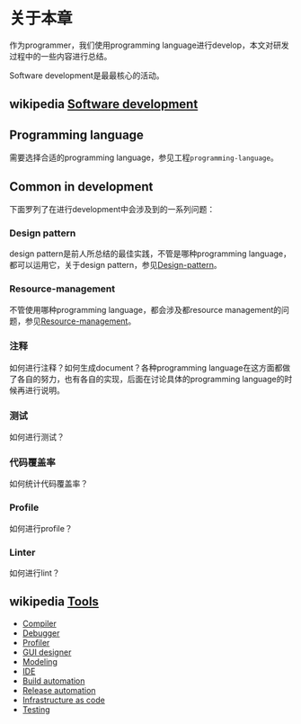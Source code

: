 # 关于本章

作为programmer，我们使用programming language进行develop，本文对研发过程中的一些内容进行总结。

Software development是最最核心的活动。



## wikipedia [Software development](https://en.wikipedia.org/wiki/Software_development)



## Programming language

需要选择合适的programming language，参见工程`programming-language`。



## Common in development

下面罗列了在进行development中会涉及到的一系列问题：

### Design pattern

design pattern是前人所总结的最佳实践，不管是哪种programming  language，都可以运用它，关于design pattern，参见[Design-pattern](../../Design-pattern/index.md)。



### Resource-management

不管使用哪种programming language，都会涉及都resource management的问题，参见[Resource-management](../../Resource-management/Resource-management.md)。

### 注释

如何进行注释？如何生成document？各种programming language在这方面都做了各自的努力，也有各自的实现，后面在讨论具体的programming language的时候再进行说明。

### 测试

如何进行测试？

### 代码覆盖率

如何统计代码覆盖率？

### Profile

如何进行profile？

### Linter

如何进行lint？



## wikipedia [Tools](https://en.wikipedia.org/wiki/Programming_tool)

- [Compiler](https://en.wikipedia.org/wiki/Compiler)
- [Debugger](https://en.wikipedia.org/wiki/Debugger)
- [Profiler](https://en.wikipedia.org/wiki/Profiling_(computer_programming))
- [GUI designer](https://en.wikipedia.org/wiki/Graphical_user_interface_builder)
- [Modeling](https://en.wikipedia.org/wiki/UML_tool)
- [IDE](https://en.wikipedia.org/wiki/Integrated_development_environment)
- [Build automation](https://en.wikipedia.org/wiki/Build_automation)
- [Release automation](https://en.wikipedia.org/wiki/Application-release_automation)
- [Infrastructure as code](https://en.wikipedia.org/wiki/Infrastructure_as_code)
- [Testing](https://en.wikipedia.org/wiki/Category:Software_testing_tools)

